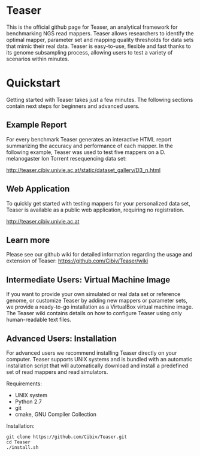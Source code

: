 # Teaser
This is the official github page for Teaser, an analytical framework for benchmarking NGS read mappers. Teaser allows researchers to identify the optimal mapper, parameter set and mapping quality thresholds for data sets that mimic their real data. Teaser is easy-to-use, flexible and fast thanks to its genome subsampling process, allowing users to test a variety of scenarios within minutes.

# Quickstart
Getting started with Teaser takes just a few minutes. The following sections contain next steps for beginners and advanced users.

## Example Report
For every benchmark Teaser generates an interactive HTML report summarizing the accuracy and performance of each mapper. In the following example, Teaser was used to test five mappers on a D. melanogaster Ion Torrent resequencing data set:

http://teaser.cibiv.univie.ac.at/static/dataset_gallery/D3_n.html

## Web Application
To quickly get started with testing mappers for your personalized data set, Teaser is available as a public web application, requiring no registration.

http://teaser.cibiv.univie.ac.at

## Learn more
Please see our github wiki for detailed information regarding the usage and extension of Teaser:
https://github.com/Cibiv/Teaser/wiki

## Intermediate Users: Virtual Machine Image
If you want to provide your own simulated or real data set or reference genome, or customize Teaser by adding new mappers or parameter sets, we provide a ready-to-go installation as a VirtualBox virtual machine image. The Teaser wiki contains details on how to configure Teaser using only human-readable text files.

## Advanced Users: Installation
For advanced users we recommend installing Teaser directly on your computer. Teaser supports UNIX systems and is bundled with an automatic installation script that will automatically download and install a predefined set of read mappers and read simulators.

Requirements:
* UNIX system
* Python 2.7
* git
* cmake, GNU Compiler Collection

Installation:
```
git clone https://github.com/Cibiv/Teaser.git
cd Teaser
./install.sh
```

